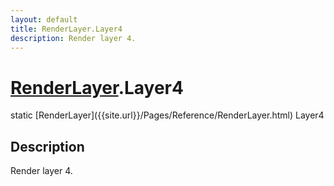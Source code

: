 ```yaml
---
layout: default
title: RenderLayer.Layer4
description: Render layer 4.
---
```

# [RenderLayer]({{site.url}}/Pages/Reference/RenderLayer.html).Layer4

<div class='signature' markdown='1'>
static [RenderLayer]({{site.url}}/Pages/Reference/RenderLayer.html) Layer4
</div>

## Description
Render layer 4.

